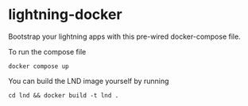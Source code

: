 # lightning-docker

Bootstrap your lightning apps with this pre-wired docker-compose file.

To run the compose file 
```
docker compose up
```

You can build the LND image yourself by running 
```
cd lnd && docker build -t lnd .
```
